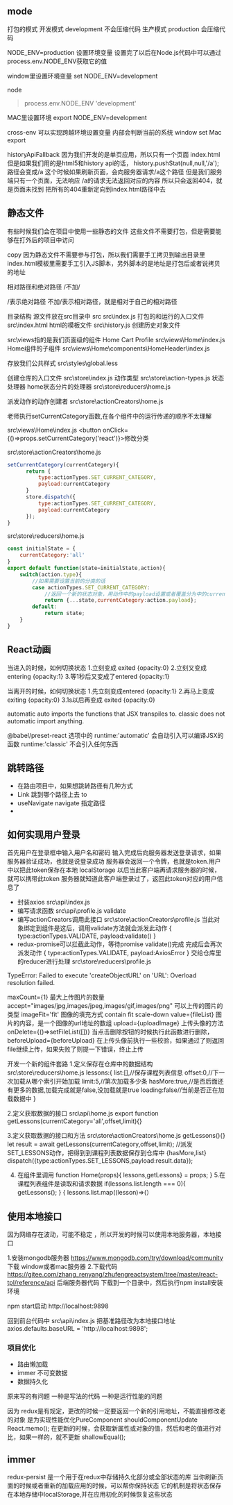 ## mode
打包的模式
开发模式 development 不会压缩代码
生产模式 production  会压缩代码

NODE_ENV=production 设置环境变量
设置完了以后在Node.js代码中可以通过process.env.NODE_ENV获取它的值

window里设置环境变量
set NODE_ENV=development

node
> process.env.NODE_ENV
'development'

MAC里设置环境
export NODE_ENV=development

cross-env 可以实现跨越环境设置变量
内部会判断当前的系统
window set
Mac export

historyApiFallback
因为我们开发的是单页应用，所以只有一个页面 index.html
但是如果我们用的是html5和history api的话，
history.pushStat(null,null,'/a');
路径会变成/a
这个时候如果刷新页面，会向服务器请求/a这个路径
但是我们服务端只有一个页面，无法响应 /a的请求无法返回对应的内容
所以只会返回404，就是页面未找到
把所有的404重新定向到index.html路径中去


##  静态文件
有些时候我们会在项目中使用一些静态的文件
这些文件不需要打包，但是需要能够在打外后的项目中访问

copy
因为静态文件不需要参与打包，所以我们需要手工拷贝到输出目录里
index.html模板里需要手工引入JS脚本，另外脚本的是地址是打包后或者说拷贝的地址

相对路径和绝对路径
/不加/

/表示绝对路径
不加/表示相对路径，就是相对于自己的相对路径


目录结构
源文件放在src目录中
src
src\index.js 打包的和运行的入口文件
src\index.html html的模板文件
src\history.js 创建历史对象文件

src\views指的是我们页面级的组件  Home Cart Profile
src\views\Home\index.js 
Home组件的子组件
src\views\Home\components\HomeHeader\index.js

存放我们公共样式
src\styles\global.less

创建仓库的入口文件
src\store\index.js
动作类型
src\store\action-types.js
状态处理器 home状态分片的处理器
src\store\reducers\home.js

派发动作的动作创建者 
src\store\actionCreators\home.js


老师执行setCurrentCategory函数,在各个组件中的运行传递的顺序不太理解

src\views\Home\index.js
 <button onClick={()=>props.setCurrentCategory('react')}>修改分类</button>

src\store\actionCreators\home.js
```js
setCurrentCategory(currentCategory){
      return {
          type:actionTypes.SET_CURRENT_CATEGORY,
          payload:currentCategory
      }
      store.dispatch({
          type:actionTypes.SET_CURRENT_CATEGORY,
          payload:currentCategory
      });
}
```

src\store\reducers\home.js

```js
const initialState = {
    currentCategory:'all'
}
export default function(state=initialState,action){
    switch(action.type){
        //如果需要设置当前的分类的话
        case actionTypes.SET_CURRENT_CATEGORY:
            //返回一个新的状态对象，用动作中的payload设置或者覆盖分为中的currentCategory
            return {...state,currentCategory:action.payload};
        default:
            return state;
    }
}
```

## React动画
当进入的时候，如何切换状态
1.立刻变成 exited  {opacity:0}
2.立刻又变成 entering {opacity:1}
3.等1秒后又变成了entered {opacity:1}

当离开的时候，如何切换状态
1.先立刻变成entered {opacity:1}
2.再马上变成exiting {opacity:0}
3.1s以后再变成 exited {opacity:0}


automatic auto imports the functions that JSX transpiles to. classic does not automatic import anything.

@babel/preset-react 选项中的 runtime:'automatic'
会自动引入可以编译JSX的函数
 runtime:'classic' 不会引入任何东西

##  跳转路径
- 在路由项目中，如果想跳转路径有几种方式
- Link 跳到哪个路径上去 to
- useNavigate navigate 指定路径
- 


## 如何实现用户登录

首先用户在登录框中输入用户名和密码
输入完成后向服务器发送登录请求，如果服务器验证成功，也就是说登录成功
服务器会返回一个令牌，也就是token.用户中以把此token保存在本地 localStorage
以后当此客户端再请求服务器的时候，就可以携带此token
服务器就知道此客户端登录过了，返回此token对应的用户信息了


-  封装axios src\api\index.js
-  编写请求函数 src\api\profile.js validate
-  编写actionCreators调用此接口 src\store\actionCreators\profile.js
当此对象绑定到组件是这后，调用validate方法就会派发此动作
{
    type:actionTypes.VALIDATE,
    payload:validate()
}
-  redux-promise可以拦截此动作，等待promise validate()完成
完成后会再次派发动作
{
    type:actionTypes.VALIDATE,
    payload:AxiosError
}
交给仓库里的reducer进行处理 src\store\reducers\profile.js




TypeError: Failed to execute 'createObjectURL' on 'URL': 
Overload resolution failed.

maxCount={1} 最大上传图片的数量 
accept="images/jpg,images/jpeg,images/gif,images/png"  可以上传的图片的类型
imageFit='fit' 图像的填充方式 contain fit scale-down
value={fileList} 图片的内容，是一个图像的url地址的数组
upload={uploadImage} 上传头像的方法
onDelete={()=>setFileList([])} 当点击删除按钮的时候执行此函数进行删除，
beforeUpload={beforeUpload} 在上传头像前执行一些校验，如果通过了则返回file继续上传，如果失败了则提一下错误，终止上传

开发一个新的组件套路
1.定义保存在仓库中的数据结构
src\store\reducers\home.js
lessons:{
        list:[],//保存课程列表信息
        offset:0,//下一次加载从哪个索引开始加载
        limit:5,//第次加载多少条
        hasMore:true,//是否后面还有更多的数据,加载完成就是false,没加载就是true
        loading:false//当前是否正在加载数据中
    }

2.定义获取数据的接口
src\api\home.js
export function getLessons(currentCategory='all',offset,limit){}

3.定义获取数据的接口和方法
src\store\actionCreators\home.js
 getLessons(){}
   let result = await getLessons(currentCategory,offset,limit);
                //派发SET_LESSONS动作，把得到到课程列表数据保存到仓库中 {hasMore,list}
                dispatch({type:actionTypes.SET_LESSONS,payload:result.data});

4. 在组件里调用
function Home(props){
     lessons,getLessons} = props;
     }
     <LessonList
              lessons={lessons}
              getLessons={getLessons}
            />
5.在课程列表组件是读取和请求数据
 if(lessons.list.length === 0){
      getLessons();
    }
        {
          lessons.list.map((lesson)=>(）         


##  使用本地接口
因为网络存在波动，可能不稳定 ，所以开发的时候可以使用本地服务器，本地接口

1.安装mongodb服务器
https://www.mongodb.com/try/download/community
下载 window或者mac服务器
2.下载代码
https://gitee.com/zhang_renyang/zhufengreactsystem/tree/master/react-tpl/reference/api
后端服务器代码
下载到一个目录中，然后执行npm install安装环境

npm start启动  http://localhost:9898

回到前台代码中
src\api\index.js
把基准路径改为本地接口地址
axios.defaults.baseURL = 'http://localhost:9898';


### 项目优化
- 路由懒加载
- immer 不可变数据
- 数据持久化

原来写的有问题
一种是写法的代码
一种是运行性能的问题

因为 redux是有规定，更改的时候一定要返回一个新的引用地址，不能直接修改老的对象
是为实现性能优化PureComponent shouldComponentUpdate React.memo();
在更新的时候，会获取新属性或对象的值，然后和老的值进行对比，如果一样的，就不更新
shallowEqual(); 
## immer



redux-persist 是一个用于在redux中存储持久化部分或全部状态的库
当你刷新页面的时候或者重新的加载应用的时候，可以帮你保持状态
它的机制是将状态保存在本地存储中localStorage,并在应用初化的时候恢复这些状态
